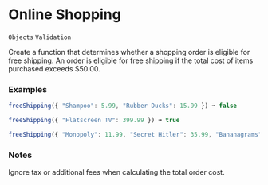 # Online Shopping

`Objects` `Validation`

Create a function that determines whether a shopping order is eligible for free shipping. An order is eligible for free shipping if the total cost of items purchased exceeds \$50.00.

### Examples

```js
freeShipping({ "Shampoo": 5.99, "Rubber Ducks": 15.99 }) ➞ false

freeShipping({ "Flatscreen TV": 399.99 }) ➞ true

freeShipping({ "Monopoly": 11.99, "Secret Hitler": 35.99, "Bananagrams": 13.99 }) ➞ true
```

### Notes

Ignore tax or additional fees when calculating the total order cost.

